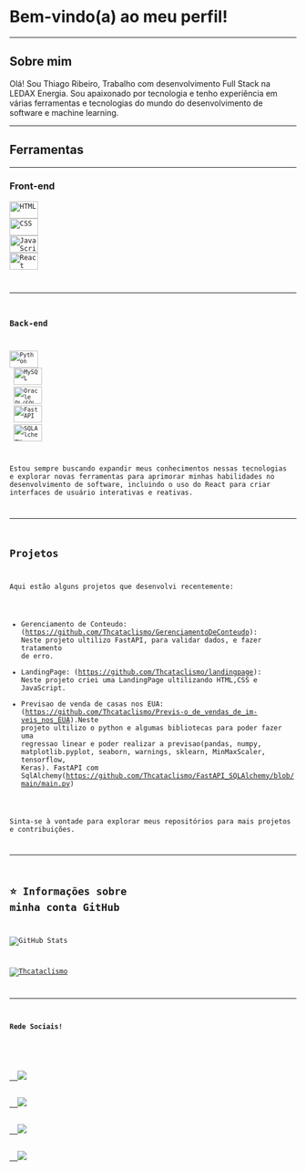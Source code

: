 # Bem-vindo(a) ao meu perfil!

---

## Sobre mim
Olá! Sou Thiago Ribeiro, Trabalho com desenvolvimento Full Stack na LEDAX Energia. Sou apaixonado por tecnologia e tenho experiência em várias ferramentas e tecnologias do mundo do desenvolvimento de software e machine learning.

---

## Ferramentas

---

### Front-end
<code><img height="30" 
src="https://cdn.svgporn.com/logos/html-5.svg" alt="HTML" width="50px" height="50px">
</code>
<code><img height="30" 
src="https://cdn.svgporn.com/logos/css-3.svg" alt="CSS" width="50px" height="50px">
</code>
<code><img height="30" 
src="https://cdn.svgporn.com/logos/javascript.svg" alt="JavaScript" width="50px" height="50px">
</code>
<code><img height="30" 
src="https://cdn.svgporn.com/logos/react.svg" alt="React" width="50px" height="50px">

---

### Back-end
<code><img height="30" 
src="https://cdn.svgporn.com/logos/python.svg" alt="Python" width="50px" height="50px">
</code>
<code><img height="30" 
src="https://cdn.svgporn.com/logos/mysql.svg" alt="MySQL" width="50px" height="50px">
</code>
<code><img height="30" 
src="https://cdn.svgporn.com/logos/oracle.svg" alt="Oracle PL/SQL" width="50px" height="50px">
</code>
<code><img height="30" 
src="https://cdn.svgporn.com/logos/fastapi-icon.svg" alt="FastAPI" width="50px" height="50px">
</code>
<code><img height="30" 
src="https://cdn.svgporn.com/logos/sqlalchemy.svg" alt="SQLAlchemy" width="50px" height="50px">
</code>

Estou sempre buscando expandir meus conhecimentos nessas tecnologias e explorar novas ferramentas para aprimorar minhas habilidades no desenvolvimento de software, incluindo o uso do React para criar interfaces de usuário interativas e reativas.

---

## Projetos

Aqui estão alguns projetos que desenvolvi recentemente:

- Gerenciamento de Conteudo: (https://github.com/Thcataclismo/GerenciamentoDeConteudo): Neste projeto ultilizo FastAPI, para validar dados, e fazer tratamento de erro.
- LandingPage: (https://github.com/Thcataclismo/landingpage): Neste projeto criei uma LandingPage ultilizando HTML,CSS e JavaScript.
- Previsao de venda de casas nos EUA: (https://github.com/Thcataclismo/Previs-o_de_vendas_de_im-veis_nos_EUA).Neste projeto ultilizo o python e algumas bibliotecas para poder fazer uma regressao linear e poder realizar a previsao(pandas, numpy, matplotlib.pyplot, seaborn, warnings, sklearn, MinMaxScaler, tensorflow, Keras).
FastAPI com SqlAlchemy(https://github.com/Thcataclismo/FastAPI_SQLAlchemy/blob/main/main.py)

Sinta-se à vontade para explorar meus repositórios para mais projetos e contribuições.

---

## ⭐ Informações sobre minha conta GitHub
![GitHub Stats](https://github-readme-stats.vercel.app/api?username=Thcataclismo&show_icons=true)

[![Thcataclismo](https://github-readme-stats.vercel.app/api/top-langs/?username=Thcataclismo&hide=html&layout=compact&theme=default)](https://github.com/anuraghazra/github-readme-stats)

---

#### Rede Sociais!

<p align="left">
  <a href="#" alt="Gmail">
  <img src="https://img.shields.io/badge/-Gmail-FF0000?style=flat-square&labelColor=FF0000&logo=gmail&logoColor=white&link=[LINK-DO-SEU-EMAIL](https://mail.google.com/mail/u/0/#inbox)" /></a>

  <a href="#" alt="Linkedin">
  <img src="https://img.shields.io/badge/-Linkedin-0e76a8?style=flat-square&logo=Linkedin&logoColor=white&link=[LINK-DO-SEU-LINKEDIN](https://www.linkedin.com/in/thiago-ribeiro-9893491a0/)" /></a>

  <a href="#" alt="WhatsApp">
  <img src="https://img.shields.io/badge/-WhatsApp-25d366?style=flat-square&labelColor=25d366&logo=whatsapp&logoColor=white&link=API-DO-SEU-WHATSAP"/></a>

  <a href="#" alt="Instagram">
  <img src="https://img.shields.io/badge/-Instagram-DF0174?style=flat-square&labelColor=DF0174&logo=instagram&logoColor=white&link=[LINK-DO-SEU-INSTAGRAM](https://www.instagram.com/thiag0.sr/)https://www.instagram.com/thiag0.sr/"/></a>
</p>  
